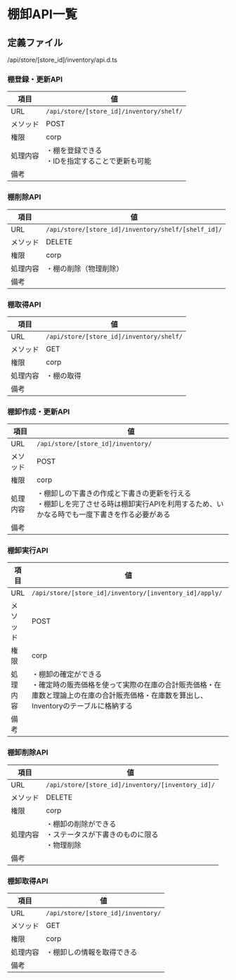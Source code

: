 # 棚卸API一覧

## 定義ファイル

/api/store/[store_id]/inventory/api.d.ts

### 棚登録・更新API

| 項目 | 値 |
|-----|-----|
| URL | `/api/store/[store_id]/inventory/shelf/` |
| メソッド | POST |
| 権限 | corp |
| 処理内容 | ・棚を登録できる<br>・IDを指定することで更新も可能 |
| 備考 | |

### 棚削除API

| 項目 | 値 |
|-----|-----|
| URL | `/api/store/[store_id]/inventory/shelf/[shelf_id]/` |
| メソッド | DELETE |
| 権限 | corp |
| 処理内容 | ・棚の削除（物理削除） |
| 備考 | |

### 棚取得API

| 項目 | 値 |
|-----|-----|
| URL | `/api/store/[store_id]/inventory/shelf/` |
| メソッド | GET |
| 権限 | corp |
| 処理内容 | ・棚の取得 |
| 備考 | |

### 棚卸作成・更新API

| 項目 | 値 |
|-----|-----|
| URL | `/api/store/[store_id]/inventory/` |
| メソッド | POST |
| 権限 | corp |
| 処理内容 | ・棚卸しの下書きの作成と下書きの更新を行える<br>・棚卸しを完了させる時は棚卸実行APIを利用するため、いかなる時でも一度下書きを作る必要がある |
| 備考 | |

### 棚卸実行API

| 項目 | 値 |
|-----|-----|
| URL | `/api/store/[store_id]/inventory/[inventory_id]/apply/` |
| メソッド | POST |
| 権限 | corp |
| 処理内容 | ・棚卸の確定ができる<br>・確定時の販売価格を使って実際の在庫の合計販売価格・在庫数と理論上の在庫の合計販売価格・在庫数を算出し、Inventoryのテーブルに格納する |
| 備考 | |

### 棚卸削除API

| 項目 | 値 |
|-----|-----|
| URL | `/api/store/[store_id]/inventory/[inventory_id]/` |
| メソッド | DELETE |
| 権限 | corp |
| 処理内容 | ・棚卸の削除ができる<br>・ステータスが下書きのものに限る<br>・物理削除 |
| 備考 | |

### 棚卸取得API

| 項目 | 値 |
|-----|-----|
| URL | `/api/store/[store_id]/inventory/` |
| メソッド | GET |
| 権限 | corp |
| 処理内容 | ・棚卸しの情報を取得できる |
| 備考 | |
